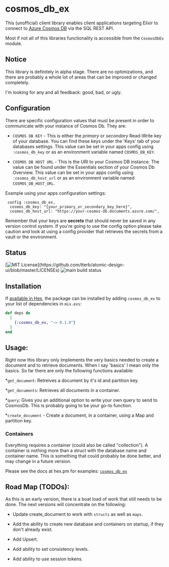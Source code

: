 # cosmos_db_ex

This (unofficial) client library enables client applications targeting Elixir to connect to 
[Azure Cosmos DB](https://azure.microsoft.com/services/cosmos-db/) via the SQL REST API.

Most if not all of this libraries functionality is accessible from the `CosmosDbEx` module.

## Notice

This library is definitely in alpha stage.  There are no optimizations, and there are probably a
whole lot of areas that can be improved or changed completely.

I'm looking for any and all feedback: good, bad, or ugly.


## Configuration

There are specific configuration values that must be present in order to communicate with your
instance of Cosmos Db.  They are:

  * `COSMOS DB KEY` - This is either the *primary* or *secondary* Read-Write key of your database.
  You can find these keys under the 'Keys' tab of your databases settings.
  This value can be set in your apps config using `:cosmos_db_key` or as an environment variable
  named `COSMOS_DB_KEY`.

  * `COSMOS DB HOST URL` - This is the URI to your Cosmos DB instance. The value can be found
  under the Essentials section of your Cosmos Db Overview.
  This value can be set in your apps config using `:cosmos_db_host_url` or as an environment
  variable named `COSMOS_DB_HOST_URL`.


  Example using your apps configuration settings:

     config :cosmos_db_ex,
      cosmos_db_key: "{your_primary_or_secondary_key_here}",
      cosmos_db_host_url: "https://your-cosmos-db.documents.azure.com/",

  Remember that your keys are **secrets** that should never be saved in any version control system. If
  you're going to use the config option please take caution and look at using a config provider
  that retrieves the secrets from a vault or the environment.


## Status

[![MIT License](https://img.shields.io/apm/l/atomic-design-ui.svg?)](https://github.com/tterb/atomic-design-ui/blob/master/LICENSEs) ![main build status](https://github.com/jeramyRR/cosmos_db_ex/actions/workflows/elixir.yml/badge.svg)

## Installation

If [available in Hex](https://hex.pm/docs/publish), the package can be installed
by adding `cosmos_db_ex` to your list of dependencies in `mix.exs`:

```elixir
def deps do
  [
    {:cosmos_db_ex, "~> 0.1.0"}
  ]
end
```

## Usage:

Right now this library only implements the very basics needed to create a document and to retrieve
documents.  When I say 'basics' I mean only the basics.  So far there are only the following functions
available:

  *`get_document`: Retreives a document by it's id and partition key.

  *`get_documents`: Retrieves all documents in a container.

  *`query`: Gives you an additional option to write your own query to send to CosmosDb.  This is
  probably going to be your go-to function.

  *`create_document` - Create a document, in a container, using a Map and partition key.

### Containers

Everything requires a container (could also be called "collection").  A container is nothing more
than a struct with the database name and container name.  This is something that could probably be
done better, and may change in a future version.

Please see the docs at hex.pm for examples: [`cosmos_db_ex`](http://hexdocs.pm/cosmos_db_ex)

## Road Map (TODOs):

  As this is an early version, there is a boat load of work that still needs to be done.  The next
  versions will concentrate on the following:

  * Update create_document to work with `structs` as well as `maps`.
  
  * Add the ability to create new database and containers on startup, if they don't already exist.
  
  * Add Upsert.

  * Add ability to set consistency levels.

  * Add ability to use session tokens.
